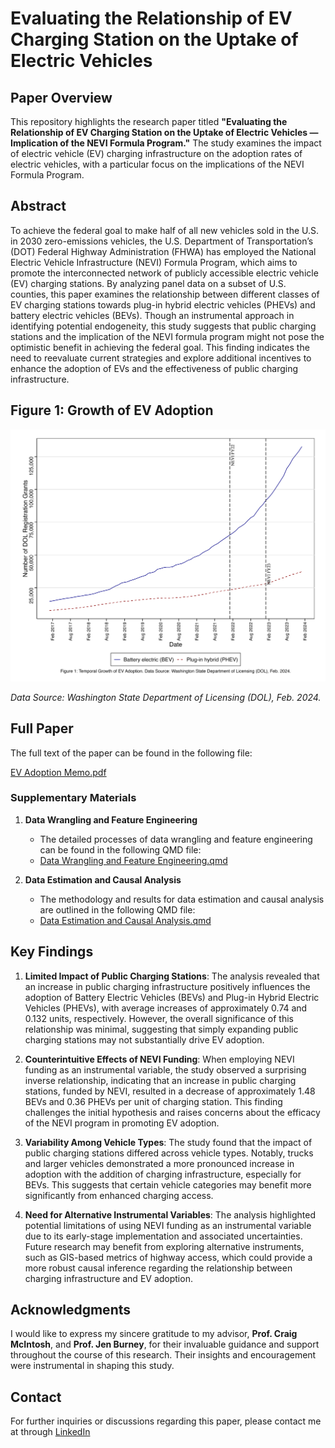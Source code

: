# Evaluating the Relationship of EV Charging Station on the Uptake of Electric Vehicles

## Paper Overview

This repository highlights the research paper titled **"Evaluating the Relationship of EV Charging Station on the Uptake of Electric Vehicles — Implication of the NEVI Formula Program."** The study examines the impact of electric vehicle (EV) charging infrastructure on the adoption rates of electric vehicles, with a particular focus on the implications of the NEVI Formula Program.

## Abstract

To achieve the federal goal to make half of all new vehicles sold in the U.S. in 2030 zero-emissions vehicles, the U.S. Department of Transportation’s (DOT) Federal Highway Administration (FHWA) has employed the National Electric Vehicle Infrastructure (NEVI) Formula Program, which aims to promote the interconnected network of publicly accessible electric vehicle (EV) charging stations. By analyzing panel data on a subset of U.S. counties, this paper examines the relationship between different classes of EV charging stations towards plug-in hybrid electric vehicles (PHEVs) and battery electric vehicles (BEVs). Though an instrumental approach in identifying potential endogeneity, this study suggests that public charging stations and the implication of the NEVI formula program might not pose the optimistic benefit in achieving the federal goal. This finding indicates the need to reevaluate current strategies and explore additional incentives to enhance the adoption of EVs and the effectiveness of public charging infrastructure.


## Figure 1: Growth of EV Adoption

![Temporal Growth of EV Adoption](plots/figure1.png)

*Data Source: Washington State Department of Licensing (DOL), Feb. 2024.*

## Full Paper

The full text of the paper can be found in the following file:

[EV Adoption Memo.pdf](analysis/EV_adoption_memo.pdf)

### Supplementary Materials

1. **Data Wrangling and Feature Engineering**
   - The detailed processes of data wrangling and feature engineering can be found in the following QMD file:
   - [Data Wrangling and Feature Engineering.qmd](analysis/part1_wrangling.qmd)

2. **Data Estimation and Causal Analysis**
   - The methodology and results for data estimation and causal analysis are outlined in the following QMD file:
   - [Data Estimation and Causal Analysis.qmd](analysis/part2_estimation.qmd)

## Key Findings

1. **Limited Impact of Public Charging Stations**: The analysis revealed that an increase in public charging infrastructure positively influences the adoption of Battery Electric Vehicles (BEVs) and Plug-in Hybrid Electric Vehicles (PHEVs), with average increases of approximately 0.74 and 0.132 units, respectively. However, the overall significance of this relationship was minimal, suggesting that simply expanding public charging stations may not substantially drive EV adoption.

2. **Counterintuitive Effects of NEVI Funding**: When employing NEVI funding as an instrumental variable, the study observed a surprising inverse relationship, indicating that an increase in public charging stations, funded by NEVI, resulted in a decrease of approximately 1.48 BEVs and 0.36 PHEVs per unit of charging station. This finding challenges the initial hypothesis and raises concerns about the efficacy of the NEVI program in promoting EV adoption.

3. **Variability Among Vehicle Types**: The study found that the impact of public charging stations differed across vehicle types. Notably, trucks and larger vehicles demonstrated a more pronounced increase in adoption with the addition of charging infrastructure, especially for BEVs. This suggests that certain vehicle categories may benefit more significantly from enhanced charging access.

4. **Need for Alternative Instrumental Variables**: The analysis highlighted potential limitations of using NEVI funding as an instrumental variable due to its early-stage implementation and associated uncertainties. Future research may benefit from exploring alternative instruments, such as GIS-based metrics of highway access, which could provide a more robust causal inference regarding the relationship between charging infrastructure and EV adoption.

## Acknowledgments

I would like to express my sincere gratitude to my advisor, **Prof. Craig McIntosh**, and **Prof. Jen Burney**, for their invaluable guidance and support throughout the course of this research. Their insights and encouragement were instrumental in shaping this study.


## Contact

For further inquiries or discussions regarding this paper, please contact me at through [LinkedIn](https://www.linkedin.com/in/farrel-azhar-6b8179236/)
